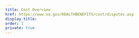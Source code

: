 ```yaml
---
title: Cost Overview
href: https://www.va.gov/HEALTHBENEFITS/cost/disputes.asp
display_title:
order: 1
private: true
---
```

